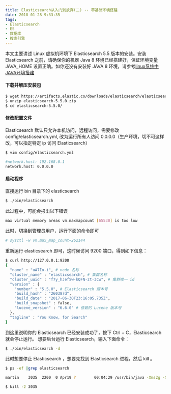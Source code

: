 ```yaml
---
title: Elasticsearch从入门到放弃(二) -- 零基础环境搭建
date: 2018-01-28 9:33:35
tags:
- Elasticsearch
- ES
- 数据库
- 搜索引擎
---
```

本文主要讲述 Linux 虚拟机环境下 Elasticsearch 5.5 版本的安装。安装 Elasticsearch 之前，请确保你的机器 Java 8 环境已经搭建好，保证环境变量 JAVA_HOME 设置正确。如你还没有安装好 JAVA 8 环境，请参考[linux系统中JAVA环境搭建](/2017/11/04/java_1-1/)

#### 下载并解压安装包
``` bash
$ wget https://artifacts.elastic.co/downloads/elasticsearch/elasticsearch-5.5.0.zip
$ unzip elasticsearch-5.5.0.zip
$ cd elasticsearch-5.5.0/ 
```
#### 修改配置文件
Elasticsearch 默认只允许本机访问，远程访问，需要修改 config/elasticsearch.yml,
改为运行所有人访问 0.0.0.0（生产环境，切不可这样改，可以指定特定 ip 访问 Elasticsearch）
``` bash
$ vim config/elasticsearch.yml

#network.host: 192.168.0.1
network.host: 0.0.0.0
```
#### 启动程序
直接运行 bin 目录下的 elasticsearch
``` bash
$ ./bin/elasticsearch
```
此过程中，可能会报出以下错误
``` bash
max virtual memory areas vm.maxmapcount [65530] is too low
```
此时，切换到管理员用户，运行下面的命令即可
``` bash
# sysctl -w vm.max_map_count=262144
```
重新运行 elasticsearch 即可，这时候访问 9200 端口，得到如下信息：
``` bash
$ curl http://127.0.0.1:9200
{
  "name" : "uA7Io-i", # node 名称
  "cluster_name" : "elasticsearch", # 集群名称 
  "cluster_uuid" : "f7y_hJefSw-kQFN-zt-3Cw", # 集群唯一 id
  "version" : {
    "number" : "5.5.0", # Elasticsearch 版本号
    "build_hash" : "260387d",
    "build_date" : "2017-06-30T23:16:05.735Z",
    "build_snapshot" : false,
    "lucene_version" : "6.6.0" # 依赖的 Lucene 版本号
  },
  "tagline" : "You Know, for Search"
}
```
到这里说明你的 Elasticsearch 已经安装成功了，按下 Ctrl + C，Elasticsearch 就会停止运行。 想要后台运行 Elasticsearch，输入下面命令：
``` bash
$ ./bin/elasticsearch -d
```
此时想要停止 Elasticsearch ，想要先找到 Elasticsearch 进程，然后 kill 。
``` bash
$ ps -ef |grep elasticsearch

martin    3035  2200  0 Apr19 ?        00:04:29 /usr/bin/java -Xms2g -Xmx2g -XX:+UseConcMarkSweepGC -XX:CMSInitiatingOccupancyFraction=75 -XX:+UseCMSInitiatingOccupancyOnly -XX:+AlwaysPreTouch -server -Xss1m -Djava.awt.headless=true -Dfile.encoding=UTF-8 -Djna.nosys=true -Djdk.io.permissionsUseCanonicalPath=true -Dio.netty.noUnsafe=true -Dio.netty.noKeySetOptimization=true -Dio.netty.recycler.maxCapacityPerThread=0 -Dlog4j.shutdownHookEnabled=false -Dlog4j2.disable.jmx=true -Dlog4j.skipJansi=true -XX:+HeapDumpOnOutOfMemoryError -Des.path.home=/home/marting/elasticsearch-5.5.0 -cp /home/martin/elasticsearch-5.5.0/lib/* org.elasticsearch.bootstrap.Elasticsearch

$ kill -2 3035
```